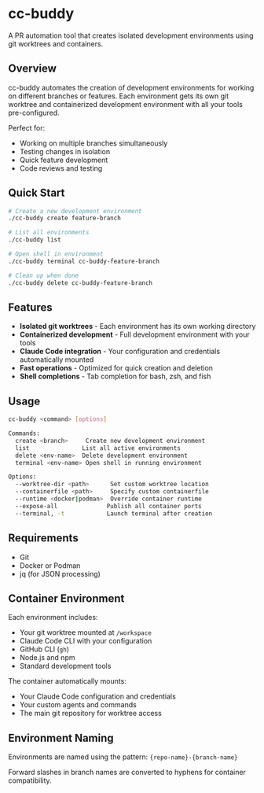 # cc-buddy

A PR automation tool that creates isolated development environments using git worktrees and containers.

## Overview

cc-buddy automates the creation of development environments for working on different branches or features. Each environment gets its own git worktree and containerized development environment with all your tools pre-configured.

Perfect for:
- Working on multiple branches simultaneously
- Testing changes in isolation
- Quick feature development
- Code reviews and testing

## Quick Start

```bash
# Create a new development environment
./cc-buddy create feature-branch

# List all environments
./cc-buddy list

# Open shell in environment
./cc-buddy terminal cc-buddy-feature-branch

# Clean up when done
./cc-buddy delete cc-buddy-feature-branch
```

## Features

- **Isolated git worktrees** - Each environment has its own working directory
- **Containerized development** - Full development environment with your tools
- **Claude Code integration** - Your configuration and credentials automatically mounted
- **Fast operations** - Optimized for quick creation and deletion
- **Shell completions** - Tab completion for bash, zsh, and fish

## Usage

```bash
cc-buddy <command> [options]

Commands:
  create <branch>     Create new development environment
  list               List all active environments  
  delete <env-name>  Delete development environment
  terminal <env-name> Open shell in running environment

Options:
  --worktree-dir <path>      Set custom worktree location
  --containerfile <path>     Specify custom containerfile
  --runtime <docker|podman>  Override container runtime
  --expose-all              Publish all container ports
  --terminal, -t            Launch terminal after creation
```

## Requirements

- Git
- Docker or Podman
- jq (for JSON processing)

## Container Environment

Each environment includes:
- Your git worktree mounted at `/workspace`
- Claude Code CLI with your configuration
- GitHub CLI (`gh`)
- Node.js and npm
- Standard development tools

The container automatically mounts:
- Your Claude Code configuration and credentials
- Your custom agents and commands
- The main git repository for worktree access

## Environment Naming

Environments are named using the pattern: `{repo-name}-{branch-name}`

Forward slashes in branch names are converted to hyphens for container compatibility.